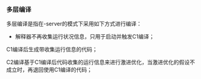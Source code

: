 ### 多层编译

多层编译是指在-server的模式下采用如下方式进行编译：

* 解释器不再收集运行状况信息，只用于启动并触发C1编译；

C1编译后生成带收集运行信息的代码；

C2编译基于C1编译后代码收集的运行信息来进行激进优化，当激进优化的假设不成立时，再退回使用C1编译的代码；

